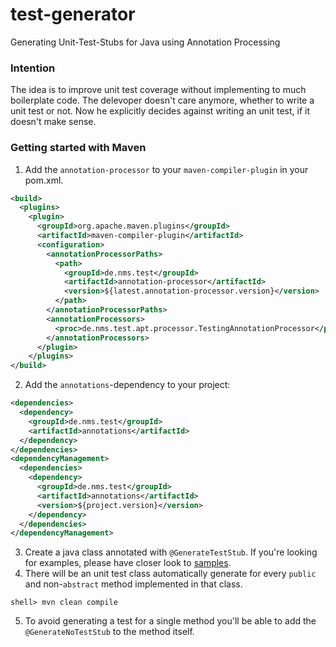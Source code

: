 # test-generator
Generating Unit-Test-Stubs for Java using Annotation Processing

### Intention
The idea is to improve unit test coverage without implementing to much boilerplate code. 
The delevoper doesn't care anymore, whether to write a unit test or not. 
Now he explicitly decides against writing an unit test, if it doesn't make sense.

### Getting started with Maven
1. Add the `annotation-processor` to your `maven-compiler-plugin` in your pom.xml.
```xml
<build>
  <plugins>
    <plugin>
      <groupId>org.apache.maven.plugins</groupId>
      <artifactId>maven-compiler-plugin</artifactId>
      <configuration>
        <annotationProcessorPaths>
          <path>
            <groupId>de.nms.test</groupId>
            <artifactId>annotation-processor</artifactId>
            <version>${latest.annotation-processor.version}</version>
          </path>
        </annotationProcessorPaths>
        <annotationProcessors>
          <proc>de.nms.test.apt.processor.TestingAnnotationProcessor</proc>
        </annotationProcessors>
      </plugin>
    </plugins>
</build>
```
2. Add the `annotations`-dependency to your project:
```xml
<dependencies>
  <dependency>
    <groupId>de.nms.test</groupId>
    <artifactId>annotations</artifactId>
  </dependency>
</dependencies>
<dependencyManagement>
  <dependencies>
    <dependency>
      <groupId>de.nms.test</groupId>
      <artifactId>annotations</artifactId>
      <version>${project.version}</version>
    </dependency>
  </dependencies>
</dependencyManagement>
```
3. Create a java class annotated with `@GenerateTestStub`. If you're looking for examples, please have closer look to [samples](https://github.com/sneufeind/test-generator/tree/master/samples).
4. There will be an unit test class automatically generate for every `public` and non-`abstract` method implemented in that class.
```
shell> mvn clean compile
```
5. To avoid generating a test for a single method you'll be able to add the `@GenerateNoTestStub` to the method itself.
